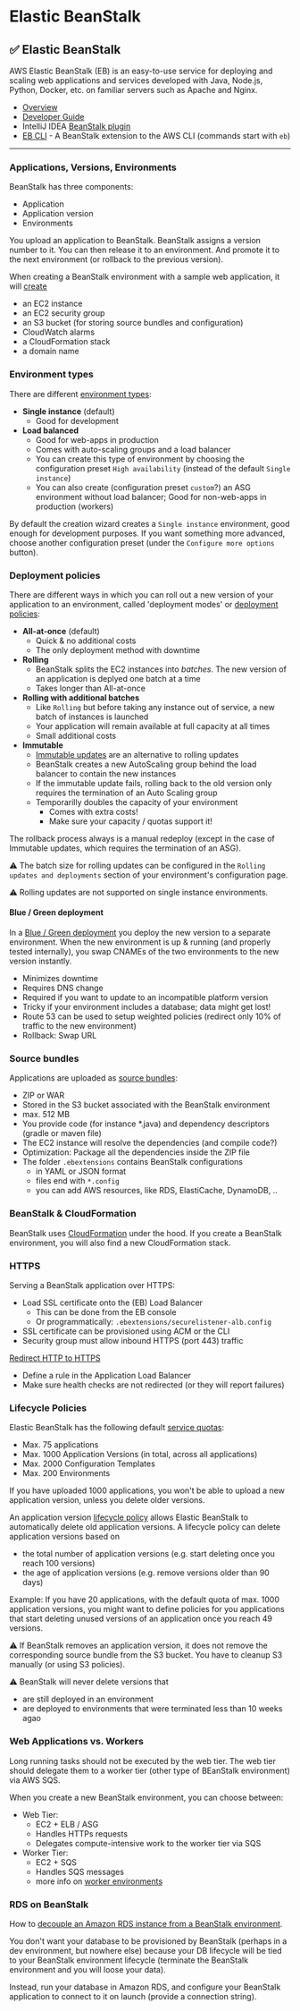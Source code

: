 # Elastic BeanStalk

## :white_check_mark: Elastic BeanStalk

AWS Elastic BeanStalk (EB) is an easy-to-use service for deploying and scaling web applications and services developed with Java, Node.js, Python, Docker, etc. on familiar servers such as Apache and Nginx.
* [Overview](https://aws.amazon.com/elasticbeanstalk/)
* [Developer Guide](https://docs.aws.amazon.com/elasticbeanstalk/latest/dg)
* IntelliJ IDEA [BeanStalk plugin](https://plugins.jetbrains.com/plugin/7274-aws-elastic-beanstalk-integration)
* [EB CLI](https://docs.aws.amazon.com/elasticbeanstalk/latest/dg/eb-cli3.html) - A BeanStalk extension to the AWS CLI (commands start with `eb`)

---

### Applications, Versions, Environments

BeanStalk has three components: 
* Application
* Application version
* Environments

You upload an application to BeanStalk. BeanStalk assigns a version number to it. You can then release it to an environment. And promote it to the next environment (or rollback to the previous version).

When creating a BeanStalk environment with a sample web application, it will [create](https://docs.aws.amazon.com/elasticbeanstalk/latest/dg/GettingStarted.CreateApp.html#GettingStarted.CreateApp.AWSresources)
* an EC2 instance
* an EC2 security group
* an S3 bucket (for storing source bundles and configuration)
* CloudWatch alarms
* a CloudFormation stack
* a domain name

### Environment types

There are different [environment types](https://docs.aws.amazon.com/elasticbeanstalk/latest/dg/using-features.deploy-existing-version.html):
* **Single instance** (default)
  * Good for development
* **Load balanced**
  * Good for web-apps in production
  * Comes with auto-scaling groups and a load balancer
  * You can create this type of environment by choosing the configuration preset `High availability` (instead of the default `Single instance`)
  * You can also create (configuration preset `custom`?) an ASG environment without load balancer; Good for non-web-apps in production (workers)

By default the creation wizard creates a `Single instance` environment, good enough for development purposes. If you want something more advanced, choose 
another configuration preset (under the `Configure more options` button).

### Deployment policies

There are different ways in which you can roll out a new version of your application to an environment, called 'deployment modes' or [deployment policies](https://docs.aws.amazon.com/elasticbeanstalk/latest/dg/using-features.rolling-version-deploy.html):

* **All-at-once** (default)
  * Quick & no additional costs
  * The only deployment method with downtime
* **Rolling**
  * BeanStalk splits the EC2 instances into *batches*. The new version of an application is deplyed one batch at a time
  * Takes longer than All-at-once
* **Rolling with additional batches**
  * Like `Rolling` but before taking any instance out of service, a new batch of instances is launched
  * Your application will remain available at full capacity at all times
  * Small additional costs
* **Immutable**
  * [Immutable updates](https://docs.aws.amazon.com/elasticbeanstalk/latest/dg/environmentmgmt-updates-immutable.html) are an alternative to rolling updates
  * BeanStalk creates a new AutoScaling group behind the load balancer to contain the new instances
  * If the immutable update fails, rolling back to the old version only requires the termination of an Auto Scaling group
  * Temporarilly doubles the capacity of your environment
    * Comes with extra costs!
    * Make sure your capacity / quotas support it!

The rollback process always is a manual redeploy (except in the case of Immutable updates, which requires the termination of an ASG).

:warning: The batch size for rolling updates can be configured in the `Rolling updates and deployments` section of your environment's configuration page.

:warning: Rolling updates are not supported on single instance environments.

#### Blue / Green deployment

In a [Blue / Green deployment](https://docs.aws.amazon.com/elasticbeanstalk/latest/dg/using-features.CNAMESwap.html) you deploy the new version to a separate environment. When the new environment is up & running (and properly tested internally), you swap CNAMEs of the two environments to the new version instantly.
* Minimizes downtime
* Requires DNS change
* Required if you want to update to an incompatible platform version
* Tricky if your environment includes a database; data might get lost!
* Route 53 can be used to setup weighted policies (redirect only 10% of traffic to the new environment)
* Rollback: Swap URL

### Source bundles

Applications are uploaded as [source bundles](https://docs.aws.amazon.com/elasticbeanstalk/latest/dg/applications-sourcebundle.html):
* ZIP or WAR
* Stored in the S3 bucket associated with the BeanStalk environment
* max. 512 MB
* You provide code (for instance *.java) and dependency descriptors (gradle or maven file)
* The EC2 instance will resolve the dependencies (and compile code?)
* Optimization: Package all the dependencies inside the ZIP file
* The folder `.ebextensions` contains BeanStalk configurations
  * in YAML or JSON format
  * files end with `*.config`
  * you can add AWS resources, like RDS, ElastiCache, DynamoDB, ..

### BeanStalk & CloudFormation

BeanStalk uses [CloudFormation](https://docs.aws.amazon.com/cloudformation/index.html) under the hood. If you create a BeanStalk environment, you will also find a new CloudFormation stack.

### HTTPS

Serving a BeanStalk application over HTTPS:
* Load SSL certificate onto the (EB) Load Balancer
  * This can be done from the EB console
  * Or programmatically: `.ebextensions/securelistener-alb.config`
* SSL certificate can be provisioned using ACM or the CLI
* Security group must allow inbound HTTPS (port 443) traffic

[Redirect HTTP to HTTPS](https://docs.aws.amazon.com/elasticbeanstalk/latest/dg/configuring-https-httpredirect.html)
* Define a rule in the Application Load Balancer
* Make sure health checks are not redirected (or they will report failures)

### Lifecycle Policies
Elastic BeanStalk has the following default [service quotas](https://docs.aws.amazon.com/general/latest/gr/elasticbeanstalk.html#limits_elastic_beanstalk):
* Max. 75 applications
* Max. 1000 Application Versions (in total, across all applications)
* Max. 2000 Configuration Templates
* Max. 200 Environments

If you have uploaded 1000 applications, you won't be able to upload a new application version, unless you delete older versions.

An application version [lifecycle policy](https://docs.aws.amazon.com/elasticbeanstalk/latest/dg/applications-lifecycle.html) allows Elastic BeanStalk to automatically delete old application versions. A lifecycle policy can delete application versions based on 
* the total number of application versions (e.g. start deleting once you reach 100 versions)
* the age of application versions (e.g. remove versions older than 90 days)

Example: If you have 20 applications, with the default quota of max. 1000 application versions, you might want to define policies for you applications that start deleting unused versions of an application once you reach 49 versions.

:warning: If BeanStalk removes an application version, it does not remove the corresponding source bundle from the S3 bucket. You have to cleanup S3 manually (or using S3 policies).

:warning: BeanStalk will never delete versions that
* are still deployed in an environment
* are deployed to environments that were terminated less than 10 weeks agao

### Web Applications vs. Workers

Long running tasks should not be executed by the web tier. The web tier should delegate them to a worker tier (other type of BEanStalk environment) via AWS SQS.

When you create a new BeanStalk environment, you can choose between:
* Web Tier: 
  * EC2 + ELB / ASG
  * Handles HTTPs requests
  * Delegates compute-intensive work to the worker tier via SQS
* Worker Tier: 
  * EC2 + SQS
  * Handles SQS messages
  * more info on [worker environments](https://docs.aws.amazon.com/elasticbeanstalk/latest/dg/using-features-managing-env-tiers.html)

### RDS on BeanStalk

How to [decouple an Amazon RDS instance from a BeanStalk environment](https://docs.aws.amazon.com/elasticbeanstalk/latest/dg/AWSHowTo.RDS.html).

You don't want your database to be provisioned by BeanStalk (perhaps in a dev environment, but nowhere else) because your DB lifecycle will be tied to your BeanStalk environment lifecycle (terminate the BeanStalk environment and you will loose your data).

Instead, run your database in Amazon RDS, and configure your BeanStalk application to connect to it on launch (provide a connection string).

